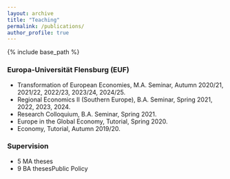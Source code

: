 ```yaml
---
layout: archive
title: "Teaching"
permalink: /publications/
author_profile: true
---
```


{% include base_path %}

### Europa-Universität Flensburg (EUF)
 * Transformation of European Economies, M.A. Seminar, Autumn 2020/21, 2021/22, 2022/23, 2023/24, 2024/25.
 * Regional Economics II (Southern Europe), B.A. Seminar, Spring 2021, 2022, 2023, 2024.
 * Research Colloquium, B.A. Seminar, Spring 2021.
 * Europe in the Global Economy, Tutorial, Spring 2020.
 * Economy, Tutorial, Autumn 2019/20.
 

### Supervision
 * 5 MA theses
 * 9 BA thesesPublic Policy
